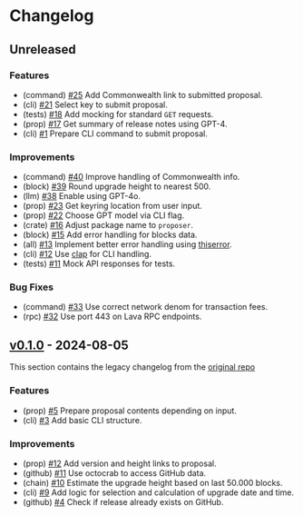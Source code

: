 # Changelog

## Unreleased

### Features

- (command) [#25](https://github.com/evmos/proposer/pull/25) Add Commonwealth link to submitted proposal.
- (cli) [#21](https://github.com/evmos/proposer/pull/21) Select key to submit proposal.
- (tests) [#18](https://github.com/evmos/proposer/pull/18) Add mocking for standard `GET` requests.
- (prop) [#17](https://github.com/evmos/proposer/pull/17) Get summary of release notes using GPT-4.
- (cli) [#1](https://github.com/evmos/proposer/pull/1) Prepare CLI command to submit proposal.

### Improvements

- (command) [#40](https://github.com/evmos/proposer/pull/40) Improve handling of Commonwealth info.
- (block) [#39](https://github.com/evmos/proposer/pull/39) Round upgrade height to nearest 500.
- (llm) [#38](https://github.com/evmos/proposer/pull/38) Enable using GPT-4o.
- (prop) [#23](https://github.com/evmos/proposer/pull/23) Get keyring location from user input.
- (prop) [#22](https://github.com/evmos/proposer/pull/22) Choose GPT model via CLI flag.
- (crate) [#16](https://github.com/evmos/proposer/pull/16) Adjust package name to `proposer`.
- (block) [#15](https://github.com/evmos/proposer/pull/15) Add error handling for blocks data.
- (all) [#13](https://github.com/evmos/proposer/pull/13) Implement better error handling using [thiserror](https://github.com/dtolnay/thiserror).
- (cli) [#12](https://github.com/evmos/proposer/pull/12) Use [clap](https://github.com/clap-rs/clap) for CLI handling.
- (tests) [#11](https://github.com/evmos/proposer/pull/11) Mock API responses for tests.

### Bug Fixes

- (command) [#33](https://github.com/evmos/proposer/pull/33) Use correct network denom for transaction fees.
- (rpc) [#32](https://github.com/evmos/proposer/pull/32) Use port 443 on Lava RPC endpoints.

## [v0.1.0](https://github.com/evmos/proposer/releases/tag/v0.1.0) - 2024-08-05

This section contains the legacy changelog from the [original repo](https://github.com/MalteHerrmann/upgrade-helper)

### Features

- (prop) [#5](https://github.com/MalteHerrmann/upgrade-helper/pull/5) Prepare proposal contents depending on input.
- (cli) [#3](https://github.com/MalteHerrmann/upgrade-helper/pull/3) Add basic CLI structure.

### Improvements

- (prop) [#12](https://github.com/MalteHerrmann/upgrade-helper/pull/12) Add version and height links to proposal.
- (github) [#11](https://github.com/MalteHerrmann/upgrade-helper/pull/11) Use octocrab to access GitHub data.
- (chain) [#10](https://github.com/MalteHerrmann/upgrade-helper/pull/10) Estimate the upgrade height based on last 50.000 blocks.
- (cli) [#9](https://github.com/MalteHerrmann/upgrade-helper/pull/9) Add logic for selection and calculation of upgrade date and time.
- (github) [#4](https://github.com/MalteHerrmann/upgrade-helper/pull/4) Check if release already exists on GitHub.
